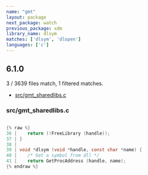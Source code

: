 ```yaml
---
name: "gmt"
layout: package
next_package: watch
previous_package: xdm
library_name: dlsym
matches: ['dlsym', 'dlopen']
languages: ['c']
---
```

## 6.1.0
3 / 3639 files match, 1 filtered matches.

 - [src/gmt_sharedlibs.c](#srcgmt_sharedlibsc)

### src/gmt_sharedlibs.c

```c

{% raw %}
36 | 	return (!FreeLibrary (handle));
37 | }
38 | 
39 | void *dlsym (void *handle, const char *name) {
40 | 	/* Get a symbol from dll */
41 | 	return GetProcAddress (handle, name);
{% endraw %}

```